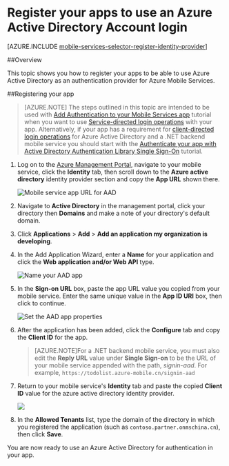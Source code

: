 <properties 
	pageTitle="Register for Azure Active Directory authentication | Windows Azure" 
	description="Learn how to register for Azure Active Directory authentication in your Mobile Services application." 
	authors="wesmc7777" 
	services="mobile-services" 
	documentationCenter="" 
	manager="dwrede" 
	editor=""/>

<tags 
	ms.service="mobile-services" 
	ms.date="06/15/2015" 
	wacn.date=""/>

# Register your apps to use an Azure Active Directory Account login

[AZURE.INCLUDE [mobile-services-selector-register-identity-provider](../includes/mobile-services-selector-register-identity-provider.md)]

##Overview


This topic shows you how to register your apps to be able to use Azure Active Directory as an authentication provider for Azure Mobile Services. 

##Registering your app

>[AZURE.NOTE] The steps outlined in this topic are intended to be used with [Add Authentication to your Mobile Services app](/documentation/articles/mobile-services-dotnet-backend-windows-store-dotnet-get-started-users) tutorial when you want to use [Service-directed login operations](http://msdn.microsoft.com/zh-cn/library/azure/dn283952.aspx) with your app. Alternatively, if your app has a requirement for [client-directed login operations](http://msdn.microsoft.com/zh-cn/library/azure/jj710106.aspx) for Azure Active Directory and a .NET backend mobile service you should start with the [Authenticate your app with Active Directory Authentication Library Single Sign-On](/documentation/articles/mobile-services-windows-store-dotnet-adal-sso-authentication) tutorial.

1. Log on to the [Azure Management Portal], navigate to your mobile service, click the **Identity** tab, then scroll down to the **Azure active directory** identity provider section and copy the **App URL** shown there.

    ![Mobile service app URL for AAD](./media/mobile-services-how-to-register-active-directory-authentication/mobile-services-copy-app-url-waad-auth.png)


2. Navigate to **Active Directory** in the management portal, click your directory then **Domains** and make a note of your directory's default domain.

3. Click **Applications** > **Add** > **Add an application my organization is developing**.

4. In the Add Application Wizard, enter a **Name** for your application and click the  **Web application and/or Web API** type. 

    ![Name your AAD app](./media/mobile-services-how-to-register-active-directory-authentication/mobile-services-add-app-wizard-1-waad-auth.png)

5. In the **Sign-on URL** box, paste the app URL value you copied from your mobile service. Enter the same unique value in the **App ID URI** box, then click to continue.
 
    ![Set the AAD app properties](./media/mobile-services-how-to-register-active-directory-authentication/mobile-services-add-app-wizard-2-waad-auth.png)

6. After the application has been added, click the **Configure** tab and copy the **Client ID** for the app.

    >[AZURE.NOTE]For a .NET backend mobile service, you must also edit the **Reply URL** value under **Single Sign-on** to be the URL of your mobile service appended with the path, _signin-aad_. For example,  `https://todolist.azure-mobile.cn/signin-aad`

7. Return to your mobile service's **Identity** tab and paste the copied **Client ID** value for the azure active directory identity provider.
 
    ![](./media/mobile-services-how-to-register-active-directory-authentication/mobile-services-clientid-pasted-waad-auth.png)

8.  In the **Allowed Tenants** list, type the domain of the directory in which you registered the application (such as `contoso.partner.onmschina.cn`), then click **Save**.    


You are now ready to use an Azure Active Directory for authentication in your app. 



<!-- Anchors. -->

<!-- Images. -->


<!-- URLs. -->
[Azure Management Portal]: https://manage.windowsazure.cn/

